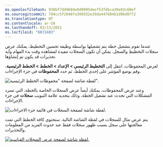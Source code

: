 ```yaml
---
ms.openlocfilehash: 938bf7dd9684e0d9995deef53fdbca39e83c60ef
ms.sourcegitcommit: 7d4cc5f2048fa309552e39da447684b1d06d0772
ms.translationtype: HT
ms.contentlocale: ar-SA
ms.lasthandoff: 03/13/2021
ms.locfileid: "6072483"
---
```

عندما تقوم بتشغيل خطة يتم تشغيلها بواسطة وظيفة تحسين التخطيط، يمكنك عرض سجلات التخطيط والسجل. يمكن أن تكون السجلات مفيدة لمشاهده وقت بدء المهام وأية تحذيرات قد يكون تم إنشاؤها. 

لعرض المحفوظات، انتقل إلى **التخطيط الرئيسي > الإعداد > الخطط > الخطط الرئيسية**، وقم بوضع المؤشر على إحدى الخطط، ثم حدد **المحفوظات** في جزء الإجراءات.

![لقطة شاشة لصفحة "محفوظات الخطط الرئيسية".](../media/history-ssm.png)

وعند عرض المحفوظات، يمكنك أيضاً عرض السجلات الخاصة بالخطة، التي تسرد المشكلات التي تحدث عند تشغيل الخطة، وذلك بتحديد علامة التبويب **سجلات** في جزء الإجراءات. 

![لقطة شاشة لصفحة السجلات في قائمة جزء الاجراءات.](../media/logs-menu-ssm.png)

يتم عرض مثال للسجلات في لقطة الشاشة التالية. ستحتوي كافة الخطط التي تمت معالجتها على سجل بسبب ظهور سجلات فقط عند حدوث المزيد من المعلومات والتحذيرات.

[ ![لقطة شاشة لصفحة عرض السجلات القياسية.](../media/logs-ss.png) ](../media/logs-ss.png#lightbox)